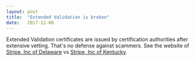 ```yaml
---
layout: post
title:  "Extended Validation is broken"
date:   2017-12-06
---
```


Extended Validation certificates are issued by certification authorities after extensive vetting. That's no defense against scammers. See the website of [Stripe, Inc of Delaware](https://stripe.com/) vs [Stripe, Inc of Kentucky](https://stripe.ian.sh/).







